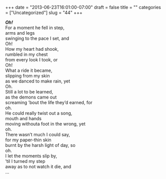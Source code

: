 +++
date = "2013-06-23T16:01:00-07:00"
draft = false
title = ""
categories = ["Uncategorized"]
slug = "44"
+++

<p><strong><em>Oh!</em></strong><br /> For a moment he fell in step,<br /> arms and legs<br /> swinging to the pace I set, and<br /> Oh!<br /> How my heart had shook,<br /> rumbled in my chest<br /> from every look I took, or<br /> Oh!<br /> What a ride it became,<br /> slipping from my skin<br /> as we danced to make rain, yet<br /> Oh.<br /> Still a lot to be learned,<br /> as the demons came out <br /> screaming ’bout the life they’d earned, for<br /> oh.<br /> He could really twist out a song,<br /> mouth and hands <br /> moving withouta foot in the wrong, yet<br /> oh.<br /> There wasn’t much I could say,<br /> for my paper-thin skin<br /> burnt by the harsh light of day, so<br /> oh.<br /> I let the moments slip by,<br /> ’til I turned my step<br /> away as to not watch it die, and<br /> …</p>
